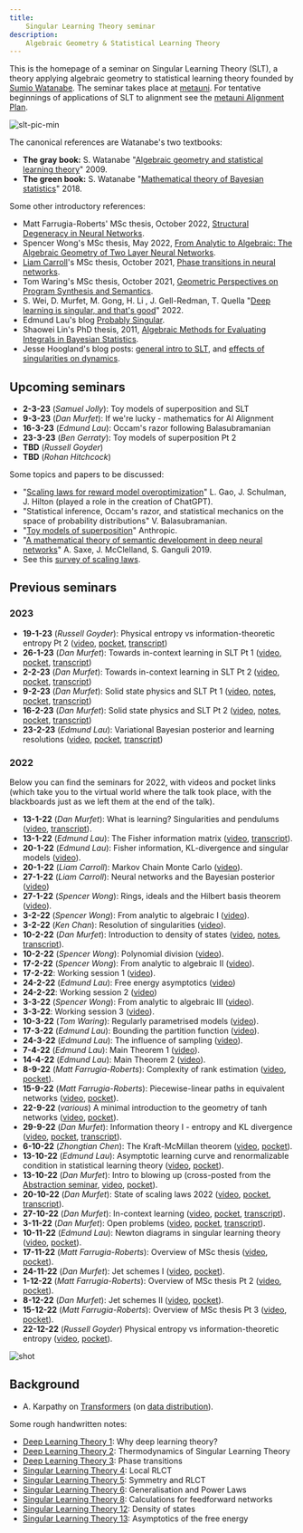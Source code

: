```yaml
---
title:
    Singular Learning Theory seminar
description:
    Algebraic Geometry & Statistical Learning Theory
---
```


This is the homepage of a seminar on Singular Learning Theory (SLT), a theory applying algebraic geometry to statistical learning theory founded by [Sumio Watanabe](http://watanabe-www.math.dis.titech.ac.jp/users/swatanab/). The seminar takes place at [metauni](https://www.metauni.org). For tentative beginnings of applications of SLT to alignment see the [metauni Alignment Plan](https://metauni.org/slt/align).

![slt-pic-min](https://user-images.githubusercontent.com/320329/208009611-93289eb6-4813-436d-864e-4deb487a8b73.png)

The canonical references are Watanabe's two textbooks:

* **The gray book:** S. Watanabe "[Algebraic geometry and statistical learning theory](https://www.cambridge.org/core/books/algebraic-geometry-and-statistical-learning-theory/9C8FD1BDC817E2FC79117C7F41544A3A)" 2009.
* **The green book:** S. Watanabe "[Mathematical theory of Bayesian statistics](https://www.routledge.com/Mathematical-Theory-of-Bayesian-Statistics/Watanabe/p/book/9780367734817)" 2018.

Some other introductory references:

* Matt Farrugia-Roberts' MSc thesis, October 2022, [Structural Degeneracy in Neural Networks](https://far.in.net/mthesis).
* Spencer Wong's MSc thesis, May 2022, [From Analytic to Algebraic: The Algebraic Geometry of Two Layer Neural Networks](http://therisingsea.org/notes/MScThesisSpencerWong.pdf).
* [Liam Carroll](https://lemmykc.github.io/MDLG_lemmykc/)'s MSc thesis, October 2021, [Phase transitions in neural networks](http://therisingsea.org/notes/MSc-Carroll.pdf).
* Tom Waring's MSc thesis, October 2021, [Geometric Perspectives on Program Synthesis and Semantics](http://therisingsea.org/notes/MSc-Waring.pdf).
* S. Wei, D. Murfet, M. Gong, H. Li , J. Gell-Redman, T. Quella "[Deep learning is singular, and that's good](https://www.suswei.com/publication/wei-2022-singular/wei-2022-singular.pdf)" 2022.
* Edmund Lau's blog [Probably Singular](https://edmundlth.github.io/posts/singular-learning-theory-part-1/).
* Shaowei Lin's PhD thesis, 2011, [Algebraic Methods for Evaluating Integrals in Bayesian Statistics](https://escholarship.org/content/qt6r99035v/qt6r99035v_noSplash_55ad6962455379ca776283fed8278b40.pdf).
* Jesse Hoogland's blog posts: [general intro to SLT](https://www.lesswrong.com/posts/fovfuFdpuEwQzJu2w/neural-networks-generalize-because-of-this-one-weird-trick), and [effects of singularities on dynamics](https://www.lesswrong.com/posts/2N7eEKDuL5sHQou3N/spooky-action-at-a-distance-in-the-loss-landscape).

## Upcoming seminars

* **2-3-23** (*Samuel Jolly*): Toy models of superposition and SLT
* **9-3-23** (*Dan Murfet*): If we're lucky - mathematics for AI Alignment
* **16-3-23** (*Edmund Lau*): Occam's razor following Balasubramanian
* **23-3-23** (*Ben Gerraty*): Toy models of superposition Pt 2
* **TBD** (*Russell Goyder*)
* **TBD** (*Rohan Hitchcock*)

Some topics and papers to be discussed:

* "[Scaling laws for reward model overoptimization](https://arxiv.org/abs/2210.10760)" L. Gao, J. Schulman, J. Hilton (played a role in the creation of ChatGPT).
* "Statistical inference, Occam's razor, and statistical mechanics on the space of probability distributions" V. Balasubramanian.
* "[Toy models of superposition](https://transformer-circuits.pub/2022/toy_model/index.html)" Anthropic.
* "[A mathematical theory of semantic development in deep neural networks](https://www.pnas.org/doi/epdf/10.1073/pnas.1820226116)" A. Saxe, J. McClelland, S. Ganguli 2019.
* See this [survey of scaling laws](https://epochai.org/blog/scaling-laws-literature-review).

## Previous seminars

### 2023

* **19-1-23** (*Russell Goyder*): Physical entropy vs information-theoretic entropy Pt 2 ([video](https://youtu.be/rw23vmz2MF4), [pocket](https://www.roblox.com/games/start?placeId=8165217582&launchData=pocket%3ASymbolic%20Wilds%2020), [transcript](https://metauniservice.com/transcript?videoID=rw23vmz2MF4))
* **26-1-23** (*Dan Murfet*): Towards in-context learning in SLT Pt 1 ([video](https://youtu.be/TuFPGNBoOuM), [pocket](https://www.roblox.com/games/start?placeId=8165217582&launchData=pocket%3ASymbolic%20Wilds%2011), [transcript](https://metauniservice.com/transcript?videoID=TuFPGNBoOuM))
* **2-2-23** (*Dan Murfet*): Towards in-context learning in SLT Pt 2 ([video](https://youtu.be/LG7b587q8T0), [pocket](https://www.roblox.com/games/start?placeId=8165217582&launchData=pocket%3ASymbolic%20Wilds%2011), [transcript](https://metauniservice.com/transcript?videoID=LG7b587q8T0))
* **9-2-23** (*Dan Murfet*): Solid state physics and SLT Pt 1 ([video](https://youtu.be/Ut4gKDJsmro), [notes](http://www.therisingsea.org/notes/slt22.pdf), [pocket](https://www.roblox.com/games/start?placeId=8165217582&launchData=pocket%3ASymbolic%20Wilds%2021), [transcript](https://metauniservice.com/transcript?videoID=Ut4gKDJsmro))
* **16-2-23** (*Dan Murfet*): Solid state physics and SLT Pt 2 ([video](https://youtu.be/xnMEfgbSKNs), [notes](http://www.therisingsea.org/notes/slt22-2.pdf), [pocket](https://www.roblox.com/games/start?placeId=8165217582&launchData=pocket%3ASymbolic%20Wilds%2021), [transcript](https://metauniservice.com/transcript?videoID=xnMEfgbSKNs))
* **23-2-23** (*Edmund Lau*): Variational Bayesian posterior and learning resolutions ([video](https://youtu.be/BkqZfwVv_WY), [pocket](https://www.roblox.com/games/start?placeId=8165217582&launchData=pocket%3ASymbolic%20Wilds%2022), [transcript](https://metauniservice.com/transcript?videoID=BkqZfwVv_WY))

### 2022

Below you can find the seminars for 2022, with videos and pocket links (which take you to the virtual world where the talk took place, with the blackboards just as we left them at the end of the talk).

* **13-1-22** (*Dan Murfet*): What is learning? Singularities and pendulums ([video](https://youtu.be/QZG40ZY5TeU), [transcript](https://metauniservice.com/transcript?videoID=QZG40ZY5TeU)).
* **13-1-22** (*Edmund Lau*): The Fisher information matrix ([video](https://youtu.be/yniLt7ONj28), [transcript](https://metauniservice.com/transcript?videoID=yniLt7ONj28)).
* **20-1-22** (*Edmund Lau*):  Fisher information, KL-divergence and singular models ([video](https://youtu.be/U9bnkWuFSSM)).
* **20-1-22** (*Liam Carroll*): Markov Chain Monte Carlo ([video](https://youtu.be/Ns4w0vtWt4A)).
* **27-1-22** (*Liam Carroll*): Neural networks and the Bayesian posterior ([video](https://youtu.be/1Esk7G3g5X8))
* **27-1-22** (*Spencer Wong*): Rings, ideals and the Hilbert basis theorem ([video](https://youtu.be/g1tXe9Yrij8)).
* **3-2-22** (*Spencer Wong*): From analytic to algebraic I ([video](https://youtu.be/5Gkzg-zTwv4)).
* **3-2-22** (*Ken Chan*): Resolution of singularities ([video](https://youtu.be/ssU8VZ50Wd8)).
* **10-2-22** (*Dan Murfet*): Introduction to density of states ([video](https://youtu.be/HXCpQWZfWIw), [notes](http://www.therisingsea.org/notes/metauni/slt12.pdf), [transcript](https://metauniservice.com/transcript?videoID=HXCpQWZfWIw)).
* **10-2-22** (*Spencer Wong*): Polynomial division ([video](https://youtu.be/nNMCix6UCJ0)).
* **17-2-22** (*Spencer Wong*): From analytic to algebraic II ([video](https://youtu.be/tsZjeclrmuU)).
* **17-2-22**: Working session 1 ([video](https://youtu.be/cuPeJkeiYsI)).
* **24-2-22** (*Edmund Lau*): Free energy asymptotics ([video](https://youtu.be/QBaJH5QRAA8))
* **24-2-22**: Working session 2 ([video](https://youtu.be/c7Di-oAZxNg))
* **3-3-22** (*Spencer Wong*): From analytic to algebraic III ([video](https://youtu.be/LWylEE5M9lc)).
* **3-3-22**: Working session 3 ([video](https://youtu.be/kqP5I2wALt0)).
* **10-3-22** (*Tom Waring*): Regularly parametrised models ([video](https://youtu.be/T8Lgvt0mfuY)).
* **17-3-22** (*Edmund Lau*): Bounding the partition function ([video](https://youtu.be/7x16e4yHsHg)).
* **24-3-22** (*Edmund Lau*): The influence of sampling ([video](https://youtu.be/JyZnMinS86Q)).
* **7-4-22** (*Edmund Lau*): Main Theorem 1 ([video](https://youtu.be/70UtL7pfxNo)).
* **14-4-22** (*Edmund Lau*): Main Theorem 2 ([video](https://youtu.be/qE3v1044BwU)).
* **8-9-22** (*Matt Farrugia-Roberts*): Complexity of rank estimation ([video](https://youtu.be/s2bgR_t3aGM), [pocket](https://www.roblox.com/games/start?placeId=8165217582&launchData=pocket%3ASymbolic%20Wilds%205)).
* **15-9-22** (*Matt Farrugia-Roberts*): Piecewise-linear paths in equivalent networks ([video](https://youtu.be/WBiFFIhGIZM), [pocket](https://www.roblox.com/games/start?placeId=8165217582&launchData=pocket%3ASymbolic%20Wilds%205)).
* **22-9-22** (*various*) A minimal introduction to the geometry of tanh networks ([video](https://youtu.be/EgqwUsJTumU), [pocket](https://www.roblox.com/games/start?placeId=8165217582&launchData=pocket%3ASymbolic%20Wilds%205)).
* **29-9-22** (*Dan Murfet*): Information theory I - entropy and KL divergence ([video](https://youtu.be/LDAtVVPazg4), [pocket](https://www.roblox.com/games/start?placeId=8165217582&launchData=pocket%3ASymbolic%20Wilds%207), [transcript](https://metauniservice.com/transcript?videoID=LDAtVVPazg4)).
* **6-10-22** (*Zhongtian Chen*): The Kraft-McMillan theorem ([video](https://youtu.be/N30wJhaO68k), [pocket](https://www.roblox.com/games/start?placeId=8165217582&launchData=pocket%3ABig%20Sir%202)).
* **13-10-22** (*Edmund Lau*): Asymptotic learning curve and renormalizable condition in statistical learning theory ([video](https://youtu.be/FhNoHmxmCmg), [pocket](https://www.roblox.com/games/start?placeId=8165217582&launchData=pocket%3ABig%20Sir%202)).
* **13-10-22** (*Dan Murfet*): Intro to blowing up (cross-posted from the [Abstraction seminar](https://metauni.org/abstraction/), [video](https://youtu.be/CWNaKMP8Teo), [pocket](https://www.roblox.com/games/start?placeId=8165217582&launchData=pocket%3ABig%20Sir%201)).
* **20-10-22** (*Dan Murfet*): State of scaling laws 2022 ([video](https://youtu.be/7LzW8-wxdUE), [pocket](https://www.roblox.com/games/start?placeId=8165217582&launchData=pocket%3ASymbolic%20Wilds%2010), [transcript](https://metauniservice.com/transcript?videoID=7LzW8-wxdUE)).
* **27-10-22** (*Dan Murfet*): In-context learning ([video](https://youtu.be/Vqmcn1q7VL0), [pocket](https://www.roblox.com/games/start?placeId=8165217582&launchData=pocket%3ASymbolic%20Wilds%2011), [transcript](https://metauniservice.com/transcript?videoID=Vqmcn1q7VL0)).
* **3-11-22** (*Dan Murfet*): Open problems ([video](https://youtu.be/ZdB0pWyPaFo), [pocket](https://www.roblox.com/games/start?placeId=8165217582&launchData=pocket%3ASymbolic%20Wilds%2012), [transcript](https://metauniservice.com/transcript?videoID=ZdB0pWyPaFo)).
* **10-11-22** (*Edmund Lau*): Newton diagrams in singular learning theory ([video](https://youtu.be/0FowiD36jwg), [pocket](https://www.roblox.com/games/start?placeId=8165217582&launchData=pocket%3ASymbolic%20Wilds%2013)).
* **17-11-22** (*Matt Farrugia-Roberts*): Overview of MSc thesis ([video](https://youtu.be/KwI-O8VKVv4), [pocket](https://www.roblox.com/games/start?placeId=8165217582&launchData=pocket%3ASymbolic%20Wilds%2015)).
* **24-11-22** (*Dan Murfet*): Jet schemes I ([video](https://youtu.be/8g6dZZ7lWGk), [pocket](https://www.roblox.com/games/start?placeId=8165217582&launchData=pocket%3ASymbolic%20Wilds%2016)).
* **1-12-22** (*Matt Farrugia-Roberts*): Overview of MSc thesis Pt 2 ([video](https://youtu.be/eBdm1pPGsco), [pocket](https://www.roblox.com/games/start?placeId=8165217582&launchData=pocket:Symbolic%20Wilds%2016)).
* **8-12-22** (*Dan Murfet*): Jet schemes II ([video](https://youtu.be/kHfDyK43HKc), [pocket](https://www.roblox.com/games/start?placeId=8165217582&launchData=pocket%3ASymbolic%20Wilds%2016)).
* **15-12-22** (*Matt Farrugia-Roberts*): Overview of MSc thesis Pt 3 ([video](https://youtu.be/FngNdKxCIuY), [pocket](https://www.roblox.com/games/start?placeId=8165217582&launchData=pocket%3ASymbolic%20Wilds%2017)).
* **22-12-22** (*Russell Goyder*) Physical entropy vs information-theoretic entropy ([video](https://youtu.be/MFLQgCaijPk), [pocket](https://www.roblox.com/games/start?placeId=8165217582&launchData=pocket%3ASymbolic%20Wilds%2020)).

![shot](https://user-images.githubusercontent.com/320329/200425686-62de6535-d334-4721-a6cb-712568a48b6a.png)

## Background

* A. Karpathy on [Transformers](https://youtu.be/kCc8FmEb1nY) (on [data distribution](https://youtu.be/kCc8FmEb1nY?t=867)).

Some rough handwritten notes:

* [Deep Learning Theory 1](http://www.therisingsea.org/notes/metauni/dlt1.pdf): Why deep learning theory?
* [Deep Learning Theory 2](http://www.therisingsea.org/notes/metauni/dlt2.pdf): Thermodynamics of Singular Learning Theory
* [Deep Learning Theory 3](http://www.therisingsea.org/notes/metauni/dlt3.pdf): Phase transitions
* [Singular Learning Theory 4](http://www.therisingsea.org/notes/metauni/slt4.pdf): Local RLCT
* [Singular Learning Theory 5](http://www.therisingsea.org/notes/metauni/slt5.pdf): Symmetry and RLCT
* [Singular Learning Theory 6](http://www.therisingsea.org/notes/metauni/slt6.pdf): Generalisation and Power Laws
* [Singular Learning Theory 8](http://www.therisingsea.org/notes/metauni/slt8.pdf): Calculations for feedforward networks
* [Singular Learning Theory 12](http://www.therisingsea.org/notes/metauni/slt12.pdf): Density of states
* [Singular Learning Theory 13](http://www.therisingsea.org/notes/metauni/slt13.pdf): Asymptotics of the free energy

